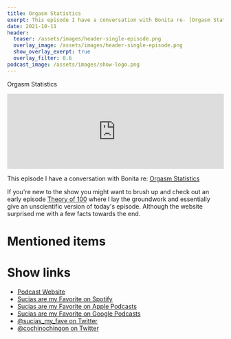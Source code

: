 ```yaml
---
title: Orgasm Statistics
exerpt: This episode I have a conversation with Bonita re- [Orgasm Statistics](https://pleasurebetter.com/orgasm-statistics/)
date: 2021-10-11
header:
  teaser: /assets/images/header-single-episode.png
  overlay_image: /assets/images/header-single-episode.png
  show_overlay_exerpt: true
  overlay_filter: 0.6
podcast_image: /assets/images/show-logo.png
---
```


Orgasm Statistics

<iframe src='https://embed.podcasts.apple.com/us/podcast/orgasm-statistics/id1548173787?i=1000538182585&itsct=podcast_box_player&itscg=30200&ls=1&amp;theme=dark' width='100%' height='175' frameborder='0' allowtransparency='true' allow='encrypted-media'></iframe>

This episode I have a conversation with Bonita re: [Orgasm Statistics](https://pleasurebetter.com/orgasm-statistics/)

If you're new to the show you might want to brush up and check out an early episode [Theory of 100](https://anchor.fm/sucias/episodes/Theory-of-100--Or-how-to-tell-if-a-male-might-be-any-good-in-the-sack-and-other-useless-things-epp04s) where I lay the groundwork and essentially give an unscientific version of today's episode. Although the website surprised me with a few facts towards the end.

# Mentioned items



# Show links

* <i class=fas fa-link></i> [Podcast Website](https://cochinochingon.com)
* <i class=fab fa-spotify></i> [Sucias are my Favorite on Spotify](https://open.spotify.com/show/3XjoipCU3QzeIaQAAQpBdW)
* <i class=fas fa-podcast></i> [Sucias are my Favorite on Apple Podcasts](https://podcasts.apple.com/us/podcast/sucias-are-my-favorite/id1548173787)
* <i class=fab fa-google-play></i> [Sucias are my Favorite on Google Podcasts](https://podcasts.google.com/feed/aHR0cHM6Ly9hbmNob3IuZm0vcy80MjI0YzYzYy9wb2RjYXN0L3Jzcw==)
* <i class=fab fa-twitter></i> [@sucias_my_fave on Twitter](https://twitter.com/sucias_my_fave)
* <i class=fab fa-twitter></i> [@cochinochingon on Twitter](https://twitter.com/cochinochingon)
